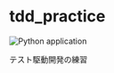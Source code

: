 # tdd_practice

![Python application](https://github.com/tanacchi/tdd_practice/workflows/Python%20application/badge.svg)

テスト駆動開発の練習
